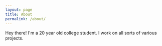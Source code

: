 ```yaml
---
layout: page
title: About
permalink: /about/
---
```


Hey there! I'm a 20 year old college student. I work on all sorts of various projects.